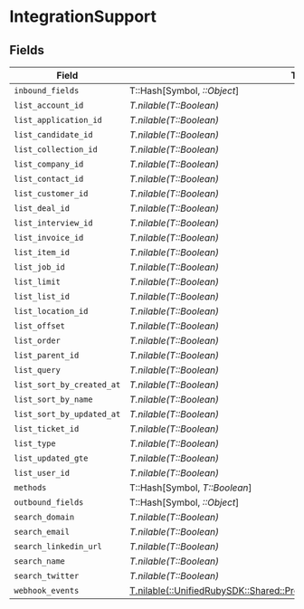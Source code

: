# IntegrationSupport


## Fields

| Field                                                                                                                                          | Type                                                                                                                                           | Required                                                                                                                                       | Description                                                                                                                                    |
| ---------------------------------------------------------------------------------------------------------------------------------------------- | ---------------------------------------------------------------------------------------------------------------------------------------------- | ---------------------------------------------------------------------------------------------------------------------------------------------- | ---------------------------------------------------------------------------------------------------------------------------------------------- |
| `inbound_fields`                                                                                                                               | T::Hash[Symbol, *::Object*]                                                                                                                    | :heavy_minus_sign:                                                                                                                             | N/A                                                                                                                                            |
| `list_account_id`                                                                                                                              | *T.nilable(T::Boolean)*                                                                                                                        | :heavy_minus_sign:                                                                                                                             | N/A                                                                                                                                            |
| `list_application_id`                                                                                                                          | *T.nilable(T::Boolean)*                                                                                                                        | :heavy_minus_sign:                                                                                                                             | N/A                                                                                                                                            |
| `list_candidate_id`                                                                                                                            | *T.nilable(T::Boolean)*                                                                                                                        | :heavy_minus_sign:                                                                                                                             | N/A                                                                                                                                            |
| `list_collection_id`                                                                                                                           | *T.nilable(T::Boolean)*                                                                                                                        | :heavy_minus_sign:                                                                                                                             | N/A                                                                                                                                            |
| `list_company_id`                                                                                                                              | *T.nilable(T::Boolean)*                                                                                                                        | :heavy_minus_sign:                                                                                                                             | N/A                                                                                                                                            |
| `list_contact_id`                                                                                                                              | *T.nilable(T::Boolean)*                                                                                                                        | :heavy_minus_sign:                                                                                                                             | N/A                                                                                                                                            |
| `list_customer_id`                                                                                                                             | *T.nilable(T::Boolean)*                                                                                                                        | :heavy_minus_sign:                                                                                                                             | N/A                                                                                                                                            |
| `list_deal_id`                                                                                                                                 | *T.nilable(T::Boolean)*                                                                                                                        | :heavy_minus_sign:                                                                                                                             | N/A                                                                                                                                            |
| `list_interview_id`                                                                                                                            | *T.nilable(T::Boolean)*                                                                                                                        | :heavy_minus_sign:                                                                                                                             | N/A                                                                                                                                            |
| `list_invoice_id`                                                                                                                              | *T.nilable(T::Boolean)*                                                                                                                        | :heavy_minus_sign:                                                                                                                             | N/A                                                                                                                                            |
| `list_item_id`                                                                                                                                 | *T.nilable(T::Boolean)*                                                                                                                        | :heavy_minus_sign:                                                                                                                             | N/A                                                                                                                                            |
| `list_job_id`                                                                                                                                  | *T.nilable(T::Boolean)*                                                                                                                        | :heavy_minus_sign:                                                                                                                             | N/A                                                                                                                                            |
| `list_limit`                                                                                                                                   | *T.nilable(T::Boolean)*                                                                                                                        | :heavy_minus_sign:                                                                                                                             | N/A                                                                                                                                            |
| `list_list_id`                                                                                                                                 | *T.nilable(T::Boolean)*                                                                                                                        | :heavy_minus_sign:                                                                                                                             | N/A                                                                                                                                            |
| `list_location_id`                                                                                                                             | *T.nilable(T::Boolean)*                                                                                                                        | :heavy_minus_sign:                                                                                                                             | N/A                                                                                                                                            |
| `list_offset`                                                                                                                                  | *T.nilable(T::Boolean)*                                                                                                                        | :heavy_minus_sign:                                                                                                                             | N/A                                                                                                                                            |
| `list_order`                                                                                                                                   | *T.nilable(T::Boolean)*                                                                                                                        | :heavy_minus_sign:                                                                                                                             | N/A                                                                                                                                            |
| `list_parent_id`                                                                                                                               | *T.nilable(T::Boolean)*                                                                                                                        | :heavy_minus_sign:                                                                                                                             | N/A                                                                                                                                            |
| `list_query`                                                                                                                                   | *T.nilable(T::Boolean)*                                                                                                                        | :heavy_minus_sign:                                                                                                                             | N/A                                                                                                                                            |
| `list_sort_by_created_at`                                                                                                                      | *T.nilable(T::Boolean)*                                                                                                                        | :heavy_minus_sign:                                                                                                                             | N/A                                                                                                                                            |
| `list_sort_by_name`                                                                                                                            | *T.nilable(T::Boolean)*                                                                                                                        | :heavy_minus_sign:                                                                                                                             | N/A                                                                                                                                            |
| `list_sort_by_updated_at`                                                                                                                      | *T.nilable(T::Boolean)*                                                                                                                        | :heavy_minus_sign:                                                                                                                             | N/A                                                                                                                                            |
| `list_ticket_id`                                                                                                                               | *T.nilable(T::Boolean)*                                                                                                                        | :heavy_minus_sign:                                                                                                                             | N/A                                                                                                                                            |
| `list_type`                                                                                                                                    | *T.nilable(T::Boolean)*                                                                                                                        | :heavy_minus_sign:                                                                                                                             | N/A                                                                                                                                            |
| `list_updated_gte`                                                                                                                             | *T.nilable(T::Boolean)*                                                                                                                        | :heavy_minus_sign:                                                                                                                             | N/A                                                                                                                                            |
| `list_user_id`                                                                                                                                 | *T.nilable(T::Boolean)*                                                                                                                        | :heavy_minus_sign:                                                                                                                             | N/A                                                                                                                                            |
| `methods`                                                                                                                                      | T::Hash[Symbol, *T::Boolean*]                                                                                                                  | :heavy_minus_sign:                                                                                                                             | N/A                                                                                                                                            |
| `outbound_fields`                                                                                                                              | T::Hash[Symbol, *::Object*]                                                                                                                    | :heavy_minus_sign:                                                                                                                             | N/A                                                                                                                                            |
| `search_domain`                                                                                                                                | *T.nilable(T::Boolean)*                                                                                                                        | :heavy_minus_sign:                                                                                                                             | N/A                                                                                                                                            |
| `search_email`                                                                                                                                 | *T.nilable(T::Boolean)*                                                                                                                        | :heavy_minus_sign:                                                                                                                             | N/A                                                                                                                                            |
| `search_linkedin_url`                                                                                                                          | *T.nilable(T::Boolean)*                                                                                                                        | :heavy_minus_sign:                                                                                                                             | N/A                                                                                                                                            |
| `search_name`                                                                                                                                  | *T.nilable(T::Boolean)*                                                                                                                        | :heavy_minus_sign:                                                                                                                             | N/A                                                                                                                                            |
| `search_twitter`                                                                                                                               | *T.nilable(T::Boolean)*                                                                                                                        | :heavy_minus_sign:                                                                                                                             | N/A                                                                                                                                            |
| `webhook_events`                                                                                                                               | [T.nilable(::UnifiedRubySDK::Shared::PropertyIntegrationSupportWebhookEvents)](../../models/shared/propertyintegrationsupportwebhookevents.md) | :heavy_minus_sign:                                                                                                                             | N/A                                                                                                                                            |